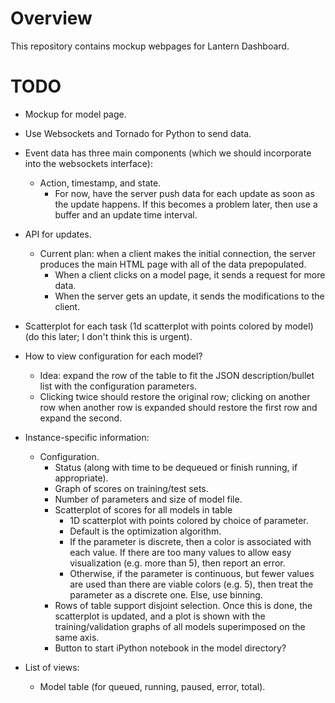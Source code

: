 <!--
  ** File Name: README.md
  ** Author:    Aditya Ramesh
  ** Date:      09/07/2015
  ** Contact:   _@adityaramesh.com
-->

# Overview

This repository contains mockup webpages for Lantern Dashboard.

# TODO

- Mockup for model page.

- Use Websockets and Tornado for Python to send data.
- Event data has three main components (which we should incorporate into the
websockets interface):
  - Action, timestamp, and state.
	- For now, have the server push data for each update as soon as the update
	happens. If this becomes a problem later, then use a buffer and an update time
	interval.

- API for updates.
  - Current plan: when a client makes the initial connection, the server
	produces the main HTML page with all of the data prepopulated.
	- When a client clicks on a model page, it sends a request for more data.
	- When the server gets an update, it sends the modifications to the client.

- Scatterplot for each task (1d scatterplot with points colored by model) (do
this later; I don't think this is urgent).

- How to view configuration for each model?
	- Idea: expand the row of the table to fit the JSON description/bullet list
	with the configuration parameters.
	- Clicking twice should restore the original row; clicking on another row when
	another row is expanded should restore the first row and expand the second.

- Instance-specific information:
  - Configuration.
	- Status (along with time to be dequeued or finish running, if appropriate).
	- Graph of scores on training/test sets. 
	- Number of parameters and size of model file.
	- Scatterplot of scores for all models in table
		- 1D scatterplot with points colored by choice of parameter.
		- Default is the optimization algorithm.
		- If the parameter is discrete, then a color is associated with each value.
		If there are too many values to allow easy visualization (e.g. more than 5),
		then report an error.
		- Otherwise, if the parameter is continuous, but fewer values are used than
		there are viable colors (e.g. 5), then treat the parameter as a discrete
		one. Else, use binning.
	- Rows of table support disjoint selection. Once this is done, the scatterplot
	is updated, and a plot is shown with the training/validation graphs of all
	models superimposed on the same axis.
	- Button to start iPython notebook in the model directory?

- List of views:
  - Model table (for queued, running, paused, error, total).
